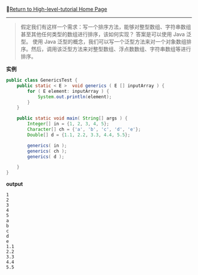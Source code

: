 :hotel:[Return to High-level-tutorial Home Page](https://github.com/geophydog/Java/blob/master/High-level-tutorial/README.md)

***

>假定我们有这样一个需求：写一个排序方法，能够对整型数组、字符串数组甚至其他任何类型的数组进行排序，该如何实现？
>答案是可以使用 Java 泛型。
>使用 Java 泛型的概念，我们可以写一个泛型方法来对一个对象数组排序。然后，调用该泛型方法来对整型数组、浮点数数组、字符串数组等进行排序。

__实例__
```java
public class GenericsTest {
    public static < E >  void generics ( E [] inputArray ) {
        for ( E element: inputArray ) {
            System.out.println(element);
        }
    }

    public static void main( String[] args ) {
        Integer[] in = {1, 2, 3, 4, 5};
        Character[] ch = {'a', 'b', 'c', 'd', 'e'};
        Double[] d = {1.1, 2.2, 3.3, 4.4, 5.5};

        generics( in );
        generics( ch );
        generics( d );

    }
}
```

__output__

```
1
2
3
4
5
a
b
c
d
e
1.1
2.2
3.3
4.4
5.5
```
